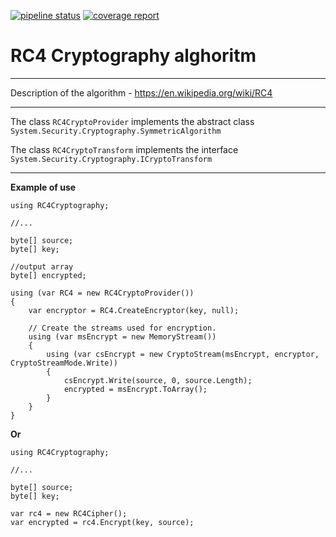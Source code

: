 [![pipeline status](https://gitlab.com/Vladosicc/RC4CryptographyAlghoritm/badges/main/pipeline.svg)](https://gitlab.com/Vladosicc/RC4CryptographyAlghoritm/-/commits/main)
[![coverage report](https://gitlab.com/Vladosicc/RC4CryptographyAlghoritm/badges/main/coverage.svg)](https://gitlab.com/Vladosicc/RC4CryptographyAlghoritm/-/commits/main)
# RC4 Cryptography alghoritm

***

Description of the algorithm - https://en.wikipedia.org/wiki/RC4

***

The class ``RC4CryptoProvider`` implements the abstract class ``System.Security.Cryptography.SymmetricAlgorithm``

The class ``RC4CryptoTransform`` implements the interface ``System.Security.Cryptography.ICryptoTransform``

***

**Example of use**

```
using RC4Cryptography;

//...

byte[] source;
byte[] key;

//output array
byte[] encrypted;

using (var RC4 = new RC4CryptoProvider())
{
    var encryptor = RC4.CreateEncryptor(key, null);

    // Create the streams used for encryption. 
    using (var msEncrypt = new MemoryStream())
    {
        using (var csEncrypt = new CryptoStream(msEncrypt, encryptor, CryptoStreamMode.Write))
        {
            csEncrypt.Write(source, 0, source.Length);
            encrypted = msEncrypt.ToArray();
        }
    }
}
```

**Or**

```
using RC4Cryptography;

//...

byte[] source;
byte[] key;

var rc4 = new RC4Cipher();
var encrypted = rc4.Encrypt(key, source);
```
